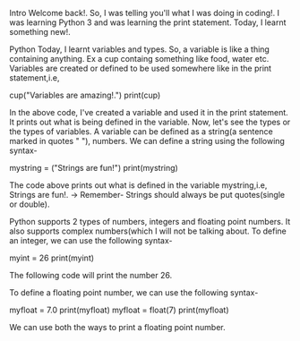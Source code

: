Intro
Welcome back!. So, I was telling you'll what I was doing in coding!.
I was learning Python 3 and was learning the print statement.
Today, I learnt something new!.

Python
Today, I learnt variables and types.
So, a variable is like a thing containing anything. Ex a cup containg something like food, water etc.
Variables are created or defined to be used somewhere like in the print statement,i.e, 

cup("Variables are amazing!.")
print(cup)

In the above code, I've created a variable and used it in the print statement. It prints out what is being defined in the variable.
Now, let's see the types or the types of variables.
A variable can be defined as a string(a sentence marked in quotes " "), numbers.
We can define a string using the following syntax-

mystring = ("Strings are fun!")
print(mystring)

The code above prints out what is defined in the variable mystring,i.e, Strings are fun!.
-> Remember- Strings should always be put quotes(single or double).

Python supports 2 types of numbers, integers and floating point numbers. It also supports complex numbers(which I will not be talking about.
To define an integer, we can use the following syntax-

myint = 26
print(myint)

The following code will print the number 26.

To define a floating point number, we can use the following syntax-

myfloat = 7.0
print(myfloat)
myfloat = float(7)
print(myfloat)

We can use both the ways to print a floating point number.

